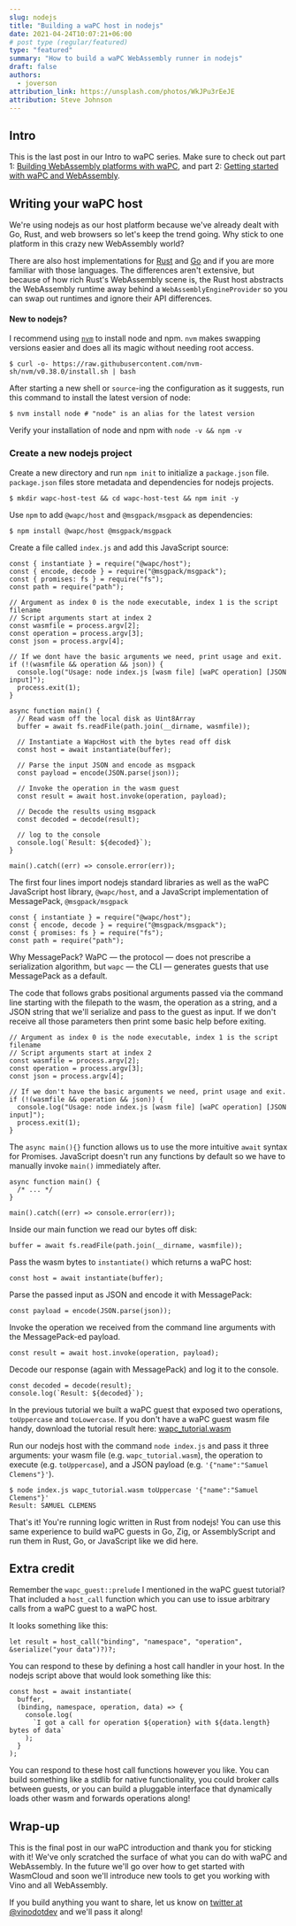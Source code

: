 ```yaml
---
slug: nodejs
title: "Building a waPC host in nodejs"
date: 2021-04-24T10:07:21+06:00
# post type (regular/featured)
type: "featured"
summary: "How to build a waPC WebAssembly runner in nodejs"
draft: false
authors:
  - joverson
attribution_link: https://unsplash.com/photos/WkJPu3rEeJE
attribution: Steve Johnson
---
```


## Intro

This is the last post in our Intro to waPC series. Make sure to check out part 1: [Building WebAssembly platforms with waPC](/blog/building/), and part 2: [Getting started with waPC and WebAssembly](/blog/getting-started/).

## Writing your waPC host

We're using nodejs as our host platform because we've already dealt with Go, Rust, and web browsers so let's keep the trend going. Why stick to one platform in this crazy new WebAssembly world?

There are also host implementations for [Rust](https://github.com/wapc/wapc-rust) and [Go](https://github.com/wapc/wapc-go) and if you are more familiar with those languages. The differences aren't extensive, but because of how rich Rust's WebAssembly scene is, the Rust host abstracts the WebAssembly runtime away behind a `WebAssemblyEngineProvider` so you can swap out runtimes and ignore their API differences.

#### New to nodejs?

I recommend using [`nvm`](https://github.com/nvm-sh/nvm) to install node and npm. `nvm` makes swapping versions easier and does all its magic without needing root access.

```shell
$ curl -o- https://raw.githubusercontent.com/nvm-sh/nvm/v0.38.0/install.sh | bash
```

After starting a new shell or `source`-ing the configuration as it suggests, run this command to install the latest version of node:

```shell
$ nvm install node # "node" is an alias for the latest version
```

Verify your installation of node and npm with `node -v && npm -v`

### Create a new nodejs project

Create a new directory and run `npm init` to initialize a `package.json` file. `package.json` files store metadata and dependencies for nodejs projects.

```shell
$ mkdir wapc-host-test && cd wapc-host-test && npm init -y
```

Use `npm` to add `@wapc/host` and `@msgpack/msgpack` as dependencies:

```shell
$ npm install @wapc/host @msgpack/msgpack
```

Create a file called `index.js` and add this JavaScript source:

```shell
const { instantiate } = require("@wapc/host");
const { encode, decode } = require("@msgpack/msgpack");
const { promises: fs } = require("fs");
const path = require("path");

// Argument as index 0 is the node executable, index 1 is the script filename
// Script arguments start at index 2
const wasmfile = process.argv[2];
const operation = process.argv[3];
const json = process.argv[4];

// If we dont have the basic arguments we need, print usage and exit.
if (!(wasmfile && operation && json)) {
  console.log("Usage: node index.js [wasm file] [waPC operation] [JSON input]");
  process.exit(1);
}

async function main() {
  // Read wasm off the local disk as Uint8Array
  buffer = await fs.readFile(path.join(__dirname, wasmfile));

  // Instantiate a WapcHost with the bytes read off disk
  const host = await instantiate(buffer);

  // Parse the input JSON and encode as msgpack
  const payload = encode(JSON.parse(json));

  // Invoke the operation in the wasm guest
  const result = await host.invoke(operation, payload);

  // Decode the results using msgpack
  const decoded = decode(result);

  // log to the console
  console.log(`Result: ${decoded}`);
}

main().catch((err) => console.error(err));
```

The first four lines import nodejs standard libraries as well as the waPC JavaScript host library, `@wapc/host`, and a JavaScript implementation of MessagePack, `@msgpack/msgpack`

```shell
const { instantiate } = require("@wapc/host");
const { encode, decode } = require("@msgpack/msgpack");
const { promises: fs } = require("fs");
const path = require("path");
```

Why MessagePack? WaPC — the protocol — does not prescribe a serialization algorithm, but `wapc` — the CLI — generates guests that use MessagePack as a default.

The code that follows grabs positional arguments passed via the command line starting with the filepath to the wasm, the operation as a string, and a JSON string that we'll serialize and pass to the guest as input. If we don't receive all those parameters then print some basic help before exiting.

```shell
// Argument as index 0 is the node executable, index 1 is the script filename
// Script arguments start at index 2
const wasmfile = process.argv[2];
const operation = process.argv[3];
const json = process.argv[4];

// If we don't have the basic arguments we need, print usage and exit.
if (!(wasmfile && operation && json)) {
  console.log("Usage: node index.js [wasm file] [waPC operation] [JSON input]");
  process.exit(1);
}
```

The `async main(){}` function allows us to use the more intuitive `await` syntax for Promises. JavaScript doesn't run any functions by default so we have to manually invoke `main()` immediately after.

```shell
async function main() {
  /* ... */
}

main().catch((err) => console.error(err));
```

Inside our main function we read our bytes off disk:

```shell
buffer = await fs.readFile(path.join(__dirname, wasmfile));
```

Pass the wasm bytes to `instantiate()` which returns a waPC host:

```shell
const host = await instantiate(buffer);
```

Parse the passed input as JSON and encode it with MessagePack:

```shell
const payload = encode(JSON.parse(json));
```

Invoke the operation we received from the command line arguments with the MessagePack-ed payload.

```shell
const result = await host.invoke(operation, payload);
```

Decode our response (again with MessagePack) and log it to the console.

```shell
const decoded = decode(result);
console.log(`Result: ${decoded}`);
```

In the previous tutorial we built a waPC guest that exposed two operations, `toUppercase` and `toLowercase`. If you don't have a waPC guest wasm file handy, download the tutorial result here: [wapc_tutorial.wasm](/blog/getting-started.md)

Run our nodejs host with the command `node index.js` and pass it three arguments: your wasm file (e.g. `wapc_tutorial.wasm`), the operation to execute (e.g. `toUppercase`), and a JSON payload (e.g. `'{"name":"Samuel Clemens"}'`).

```shell
$ node index.js wapc_tutorial.wasm toUppercase '{"name":"Samuel Clemens"}'
Result: SAMUEL CLEMENS
```

That's it! You're running logic written in Rust from nodejs! You can use this same experience to build waPC guests in Go, Zig, or AssemblyScript and run them in Rust, Go, or JavaScript like we did here.

## Extra credit

Remember the `wapc_guest::prelude` I mentioned in the waPC guest tutorial? That included a `host_call` function which you can use to issue arbitrary calls from a waPC guest to a waPC host.

It looks something like this:

```shell
let result = host_call("binding", "namespace", "operation", &serialize("your data")?)?;
```

You can respond to these by defining a host call handler in your host. In the nodejs script above that would look something like this:

```shell
const host = await instantiate(
  buffer,
  (binding, namespace, operation, data) => {
    console.log(
      `I got a call for operation ${operation} with ${data.length} bytes of data`
    );
  }
);
```

You can respond to these host call functions however you like. You can build something like a stdlib for native functionality, you could broker calls between guests, or you can build a pluggable interface that dynamically loads other wasm and forwards operations along!

## Wrap-up

This is the final post in our waPC introduction and thank you for sticking with it! We've only scratched the surface of what you can do with waPC and WebAssembly. In the future we'll go over how to get started with WasmCloud and soon we'll introduce new tools to get you working with Vino and all WebAssembly.

If you build anything you want to share, let us know on [twitter at @vinodotdev](https://twitter.com/vinodotdev) and we'll pass it along!
